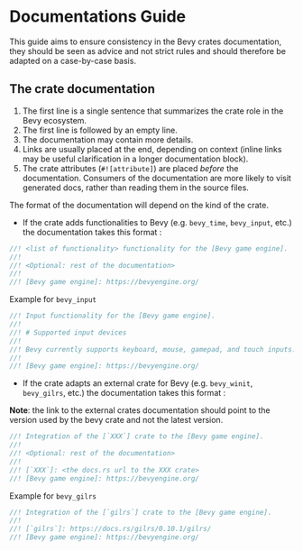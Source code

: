 # Documentations Guide

This guide aims to ensure consistency in the Bevy crates documentation, they should be seen as advice and not strict rules and should therefore be adapted on a case-by-case basis.

## The crate documentation

1. The first line is a single sentence that summarizes the crate role in the Bevy ecosystem.
2. The first line is followed by an empty line.
3. The documentation may contain more details.
4. Links are usually placed at the end, depending on context (inline links may be useful clarification in a longer documentation block).
5. The crate attributes (`#![attribute]`) are placed _before_ the documentation. Consumers of the documentation are more likely to visit generated docs, rather than reading them in the source files.

The format of the documentation will depend on the kind of the crate.

- If the crate adds functionalities to Bevy (e.g. `bevy_time`, `bevy_input`, etc.) the documentation takes this format :

```rust
//! <list of functionality> functionality for the [Bevy game engine].
//!
//! <Optional: rest of the documentation>
//!
//! [Bevy game engine]: https://bevyengine.org/
```

Example for `bevy_input`

```rust
//! Input functionality for the [Bevy game engine].
//!
//! # Supported input devices
//!
//! Bevy currently supports keyboard, mouse, gamepad, and touch inputs.
//!
//! [Bevy game engine]: https://bevyengine.org/
```

- If the crate adapts an external crate for Bevy (e.g. `bevy_winit`, `bevy_gilrs`, etc.) the documentation takes this format :

**Note**: the link to the external crates documentation should point to the version used by the bevy crate and not the latest version.

```rust
//! Integration of the [`XXX`] crate to the [Bevy game engine].
//!
//! <Optional: rest of the documentation>
//!
//! [`XXX`]: <the docs.rs url to the XXX crate>
//! [Bevy game engine]: https://bevyengine.org/
```

Example for `bevy_gilrs`

```rust
//! Integration of the [`gilrs`] crate to the [Bevy game engine].
//!
//! [`gilrs`]: https://docs.rs/gilrs/0.10.1/gilrs/
//! [Bevy game engine]: https://bevyengine.org/
```

